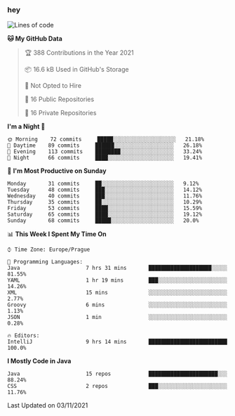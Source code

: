 ### hey

<!--START_SECTION:waka-->
![Lines of code](https://img.shields.io/badge/From%20Hello%20World%20I%27ve%20Written-110077%20lines%20of%20code-blue)

**🐱 My GitHub Data** 

> 🏆 388 Contributions in the Year 2021
 > 
> 📦 16.6 kB Used in GitHub's Storage 
 > 
> 🚫 Not Opted to Hire
 > 
> 📜 16 Public Repositories 
 > 
> 🔑 16 Private Repositories  
 > 
**I'm a Night 🦉** 

```text
🌞 Morning    72 commits     █████░░░░░░░░░░░░░░░░░░░░   21.18% 
🌆 Daytime    89 commits     ██████░░░░░░░░░░░░░░░░░░░   26.18% 
🌃 Evening    113 commits    ████████░░░░░░░░░░░░░░░░░   33.24% 
🌙 Night      66 commits     ████░░░░░░░░░░░░░░░░░░░░░   19.41%

```
📅 **I'm Most Productive on Sunday** 

```text
Monday       31 commits     ██░░░░░░░░░░░░░░░░░░░░░░░   9.12% 
Tuesday      48 commits     ███░░░░░░░░░░░░░░░░░░░░░░   14.12% 
Wednesday    40 commits     ███░░░░░░░░░░░░░░░░░░░░░░   11.76% 
Thursday     35 commits     ██░░░░░░░░░░░░░░░░░░░░░░░   10.29% 
Friday       53 commits     ████░░░░░░░░░░░░░░░░░░░░░   15.59% 
Saturday     65 commits     ████░░░░░░░░░░░░░░░░░░░░░   19.12% 
Sunday       68 commits     █████░░░░░░░░░░░░░░░░░░░░   20.0%

```


📊 **This Week I Spent My Time On** 

```text
⌚︎ Time Zone: Europe/Prague

💬 Programming Languages: 
Java                     7 hrs 31 mins       ████████████████████░░░░░   81.55% 
YAML                     1 hr 19 mins        ███░░░░░░░░░░░░░░░░░░░░░░   14.26% 
XML                      15 mins             ░░░░░░░░░░░░░░░░░░░░░░░░░   2.77% 
Groovy                   6 mins              ░░░░░░░░░░░░░░░░░░░░░░░░░   1.13% 
JSON                     1 min               ░░░░░░░░░░░░░░░░░░░░░░░░░   0.28%

🔥 Editors: 
IntelliJ                 9 hrs 14 mins       █████████████████████████   100.0%

```

**I Mostly Code in Java** 

```text
Java                     15 repos            ██████████████████████░░░   88.24% 
CSS                      2 repos             ███░░░░░░░░░░░░░░░░░░░░░░   11.76%

```



 Last Updated on 03/11/2021
<!--END_SECTION:waka-->
